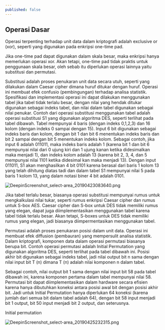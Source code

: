 ```yaml
---
published: false
---
```

## Operasi Dasar

Operasi terpenting terhadap unit data dalam kriptografi adalah exclusive or (xor), seperti yang digunakan pada enkripsi one-time pad.  

Jika one-time pad dapat digunakan dalam skala besar, maka enkripsi hanya memerlukan operasi xor. Akan tetapi, one-time pad tidak praktis untuk penggunaan skala besar, oleh sebab itu diperlukan operasi lainnya yaitu substitusi dan permutasi.  

Substitusi adalah proses penukaran unit data secara utuh, seperti yang dilakukan dalam Caesar cipher dimana huruf ditukar dengan huruf. Operasi ini membuat efek confusio (pembingungan) terhadap analisa statistik. Spesifikasi dan implementasi operasi ini dapat dilakukan menggunakan tabel jika tabel tidak terlalu besar, dengan nilai yang hendak ditukar digunakan sebagai indeks tabel, dan nilai dalam tabel digunakan sebagai nilai penukar. Contoh dari operasi substitusi menggunakan tabel adalah operasi substitusi S1 yang digunakan algoritma DES, seperti terlihat pada tabel dibawah. Tabel mempunyai 4 baris (dengan indeks 0,1,2,3) dan 16 kolom (dengan indeks 0 sampai dengan 15). Input 6 bit digunakan sebagai indeks baris dan kolom, dengan bit 1 dan bit 6 menentukan indeks baris dan bit 2  sampai dengan bit 5 menentukan indeks kolom. Sebagai contoh, jika input 6 adalah 011011, maka indeks baris adalah 1 (karena bit 1 dan bit 6 mempunyai nilai dari 0 ujung kiri dan 1 ujung kanan ketika didesimalkan maka menjadi 1), dan indeks kolom adalah 13 (karena bit 2, 3, 4, dan 5 mempunyai nilai 1101 ketika didesimal kan maka menjadi 13). Dengan input 011011, S1 akan menghasilkan 4 bit 0101 karena berasal dari baris 1 kolom 13 yang telah dihitung diatas tadi dan dalam tabel S1 mempunyai nilai 5 pada baris 1 kolom 13, yang dalam notasi biner 4 bit adalah 0101.  

![DeepinScreenshot_select-area_20190423083640.png]({{site.baseurl}}/_posts/DeepinScreenshot_select-area_20190423083640.png)

Jika tabel terlalu besar, biasanya operasi substitusi mempunyai rumus untuk mengkalkulasi nilai  tukar, seperti rumus enkripsi Caesar cipher dan rumus untuk S-box AES. Caesar cipher dan S-box untuk DES tidak memiliki rumus yang elegan, dapat juga diimplementasikan menggunakan tabel karena tabel tidak terlalu besar. Akan tetapi, S-boxes untuk DES tidak memiliki rumus yang elegan, jadi biasanya diimpermentasikan menggunakan tabel.  

Permutasi adalah proses penukaran posisi dalam unit data. Operasi ini membuat efek diffusion (pembauran) yang mempersulit analisa statistik. Dalam kriptografi,  komponen data dalam operasi permutasi biasanya berupa bit. Contoh operasi permutasi adalah Initial Permutation yang digunakan algoritma DES, seperti terlihat pada tabel dibawah ini. Posisi akhir bit digunakan sebagai indeks tabel, jadi nilai output bit n sama dengan nilai input bit T (n) dimana T (n) adalah nilai komponen n dalam tabel.  

Sebagai contoh, nilai output bit 1 sama dengan nilai input bit 58 pada tabel dibawah ini, karena komponen pertama dalam tabel mempunyai nilai 58. Permutasi bit dapat diimplementasikan dalam hardware secara efisien karena hanya dibutuhkan koneksi antara posisi awal bit dengan posisi akhir bit. Jadi untuk Initial Permutation hanya diperlukan 64 koneksi (karena jumlah dari semua bit dalam tabel adalah 64), dengan bit 58 input menjadi bit 1 output, bit 50 input menjadi bit 2 output, dan seterusnya.  

Initial permutation

![DeepinScreenshot_select-area_20190425232315.png]({{site.baseurl}}/_posts/DeepinScreenshot_select-area_20190425232315.png)

